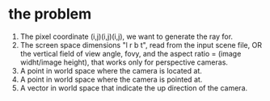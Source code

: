 # the problem
1. The pixel coordinate (i,j)(i,j)(i,j), we want to generate the ray for.
2. The screen space dimensions "l r b t", read from the input scene file, OR the vertical field of view angle, fovy, and the aspect ratio = (image widht/image height), that works only for perspective cameras.
3. A point in world space where the camera is located at.
4. A point in world space where the camera is pointed at.
5. A vector in world space that indicate the up direction of the camera.
